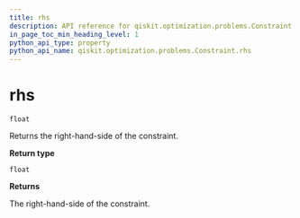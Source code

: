 ```yaml
---
title: rhs
description: API reference for qiskit.optimization.problems.Constraint.rhs
in_page_toc_min_heading_level: 1
python_api_type: property
python_api_name: qiskit.optimization.problems.Constraint.rhs
---
```


# rhs

<span id="qiskit.optimization.problems.Constraint.rhs" />

`float`

Returns the right-hand-side of the constraint.

**Return type**

`float`

**Returns**

The right-hand-side of the constraint.

